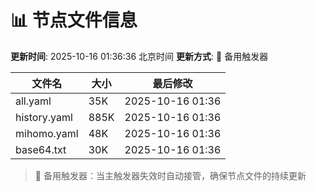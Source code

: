 # 📊 节点文件信息

**更新时间**: 2025-10-16 01:36:36 北京时间
**更新方式**: 🔄 备用触发器

| 文件名 | 大小 | 最后修改 |
|--------|------|----------|
| all.yaml | 35K | 2025-10-16 01:36 |
| history.yaml | 885K | 2025-10-16 01:36 |
| mihomo.yaml | 48K | 2025-10-16 01:36 |
| base64.txt | 30K | 2025-10-16 01:36 |

> 🔄 备用触发器：当主触发器失效时自动接管，确保节点文件的持续更新
